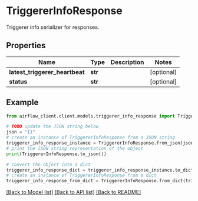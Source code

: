 # TriggererInfoResponse

Triggerer info serializer for responses.

## Properties

Name | Type | Description | Notes
------------ | ------------- | ------------- | -------------
**latest_triggerer_heartbeat** | **str** |  | [optional] 
**status** | **str** |  | [optional] 

## Example

```python
from airflow_client.client.models.triggerer_info_response import TriggererInfoResponse

# TODO update the JSON string below
json = "{}"
# create an instance of TriggererInfoResponse from a JSON string
triggerer_info_response_instance = TriggererInfoResponse.from_json(json)
# print the JSON string representation of the object
print(TriggererInfoResponse.to_json())

# convert the object into a dict
triggerer_info_response_dict = triggerer_info_response_instance.to_dict()
# create an instance of TriggererInfoResponse from a dict
triggerer_info_response_from_dict = TriggererInfoResponse.from_dict(triggerer_info_response_dict)
```
[[Back to Model list]](../README.md#documentation-for-models) [[Back to API list]](../README.md#documentation-for-api-endpoints) [[Back to README]](../README.md)


